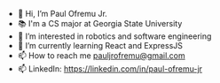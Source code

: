 - 👋 Hi, I’m Paul Ofremu Jr.
- 📚 I'm a CS major at Georgia State University
- 👀 I’m interested in robotics and software engineering
- 🌱 I’m currently learning React and ExpressJS
- 📫 How to reach me pauljrofremu@gmail.com
- 📫 LinkedIn: https://linkedin.com/in/paul-ofremu-jr
